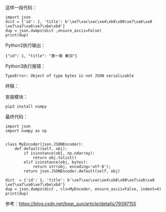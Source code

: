 这样一段代码：

```
import json
dict = {'id': 1, 'title': b'\xe7\xac\xac\xe4\xb8\x80\xe7\xab\xa0 \xe7\xa7\xa6\xe7\xbe\xbd'}
dup = json.dumps(dict ,ensure_ascii=False)
print(dup)
```

Python2执行输出：

```
{"id": 1, "title": "第一章 秦羽"}
```
Python3执行报错：

```
TypeError: Object of type bytes is not JSON serializable
```

终稿：

安装模块：

```
pip3 install numpy
```
最终代码：

```
import json
import numpy as np


class MyEncoder(json.JSONEncoder):
    def default(self, obj):
        if isinstance(obj, np.ndarray):
            return obj.tolist()
        elif isinstance(obj, bytes):
            return str(obj, encoding='utf-8');
        return json.JSONEncoder.default(self, obj)

dict  = {'id': 1, 'title': b'\xe7\xac\xac\xe4\xb8\x80\xe7\xab\xa0 \xe7\xa7\xa6\xe7\xbe\xbd'}
dup = json.dumps(dict , cls=MyEncoder, ensure_ascii=False, indent=4)
print(dup)
```

参考：https://blog.csdn.net/bear_sun/article/details/79397155
